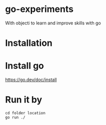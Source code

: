 # go-experiments

With objecti to learn and improve skills with go

# Installation

# Install go

https://go.dev/doc/install

# Run it by

```
cd folder location
go run ./
```
